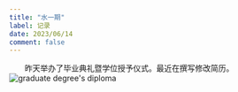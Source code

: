 ```yaml
---
title: "水一期"
label: 记录
date: 2023/06/14
comment: false
---
```


&emsp;&emsp;昨天举办了毕业典礼暨学位授予仪式。最近在撰写修改简历。
![graduate degree's diploma](../../../assets/content/graduate-degree's-diploma.jpg)
